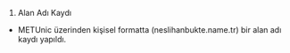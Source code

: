 1. Alan Adı Kaydı
- METUnic üzerinden kişisel formatta (neslihanbukte.name.tr) bir alan adı kaydı yapıldı.
